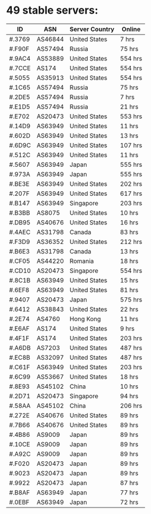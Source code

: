 # 49 stable servers:

| ID | ASN | Server Country | Online |
| ------ | ------ | ------ | ------ |
| #.3769 | AS46844 | United States | 7 hrs |
| #.F90F | AS57494 | Russia | 75 hrs |
| #.9AC4 | AS53889 | United States | 554 hrs |
| #.7CCE | AS174 | United States | 554 hrs |
| #.5055 | AS35913 | United States | 554 hrs |
| #.1C65 | AS57494 | Russia | 75 hrs |
| #.2DE5 | AS57494 | Russia | 7 hrs |
| #.E1D5 | AS57494 | Russia | 21 hrs |
| #.E702 | AS20473 | United States | 553 hrs |
| #.14D9 | AS63949 | United States | 11 hrs |
| #.602D | AS63949 | United States | 13 hrs |
| #.6D9C | AS63949 | United States | 107 hrs |
| #.512C | AS63949 | United States | 11 hrs |
| #.5607 | AS63949 | Japan | 555 hrs |
| #.973A | AS63949 | Japan | 555 hrs |
| #.BE3E | AS63949 | United States | 202 hrs |
| #.207F | AS63949 | United States | 617 hrs |
| #.B147 | AS63949 | Singapore | 203 hrs |
| #.B3BB | AS8075 | United States | 10 hrs |
| #.DB95 | AS40676 | United States | 16 hrs |
| #.4AEC | AS31798 | Canada | 83 hrs |
| #.F3D9 | AS36352 | United States | 212 hrs |
| #.B6E3 | AS31798 | Canada | 13 hrs |
| #.CF05 | AS44220 | Romania | 18 hrs |
| #.CD10 | AS20473 | Singapore | 554 hrs |
| #.8C1B | AS63949 | United States | 15 hrs |
| #.6EF8 | AS63949 | United States | 81 hrs |
| #.9407 | AS20473 | Japan | 575 hrs |
| #.6412 | AS38843 | United States | 22 hrs |
| #.2E74 | AS4760 | Hong Kong | 11 hrs |
| #.E6AF | AS174 | United States | 9 hrs |
| #.4F1F | AS174 | United States | 203 hrs |
| #.A6DB | AS7203 | United States | 487 hrs |
| #.EC8B | AS32097 | United States | 487 hrs |
| #.C61F | AS63949 | United States | 203 hrs |
| #.6C99 | AS53667 | United States | 18 hrs |
| #.8E93 | AS45102 | China | 10 hrs |
| #.2D71 | AS20473 | Singapore | 94 hrs |
| #.58AA | AS45102 | China | 206 hrs |
| #.272E | AS40676 | United States | 89 hrs |
| #.7B66 | AS40676 | United States | 89 hrs |
| #.4B86 | AS9009 | Japan | 89 hrs |
| #.10CE | AS9009 | Japan | 89 hrs |
| #.A92C | AS9009 | Japan | 89 hrs |
| #.F020 | AS20473 | Japan | 89 hrs |
| #.9023 | AS20473 | Japan | 89 hrs |
| #.9922 | AS20473 | Japan | 87 hrs |
| #.B8AF | AS63949 | Japan | 77 hrs |
| #.0EBF | AS63949 | Japan | 72 hrs |


